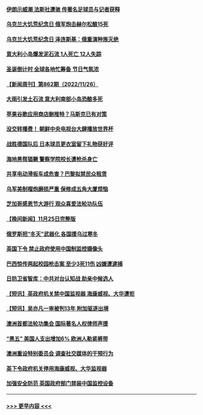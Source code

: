 #### [伊朗示威潮 法斯社遭骇 传著名足球员与记者获释](../pages/prog202/a103584464.md?t=11271501) 
#### [乌克兰大饥荒纪念日 俄军炮击赫尔松酿15死](../pages/prog202/a103584382.md?t=11271501) 
#### [乌克兰大饥荒纪念日 泽连斯基：俄重演种族灭绝](../pages/prog202/a103584373.md?t=11271501) 
#### [意大利小岛爆发泥石流 1人死亡 12人失踪](../pages/prog202/a103584371.md?t=11271501) 
#### [圣诞倒计时 全球各地忙筹备 节日气氛浓](../pages/prog202/a103584377.md?t=11271501) 
#### [【新闻周刊】第862期（2022/11/26）](../pages/prog202/a103584323.md?t=11271501) 
#### [大雨引发土石流 意大利南部小岛恐酿多死](../pages/prog202/a103584351.md?t=11271501) 
#### [苹果谷歌应用商店删推特？马斯克已有对策](../pages/prog202/a103583915.md?t=11271501) 
#### [没交转播费！ 朝鲜中央电视台大肆播放世界杯](../pages/prog202/a103583923.md?t=11271501) 
#### [战胜德国队后 日本球员更衣室留下礼物获好评](../pages/prog202/a103583918.md?t=11271501) 
#### [海地黑帮猖獗 警察学院校长遭枪杀身亡](../pages/prog202/a103583893.md?t=11271501) 
#### [共享电动滑板车成危害？巴黎拟禁民众租赁](../pages/prog202/a103583865.md?t=11271501) 
#### [乌军美制榴炮磨损严重 保修成五角大厦烦恼](../pages/prog202/a103583856.md?t=11271501) 
#### [芝加哥感恩节大游行 观众喜爱法轮功队伍](../pages/prog202/a103583588.md?t=11271501) 
#### [【晚间新闻】11月25日完整版](../pages/prog202/a103583678.md?t=11271501) 
#### [俄罗斯把“冬天”武器化 各国援乌过寒冬](../pages/prog202/a103583650.md?t=11271501) 
#### [英国下令 禁止政府使用中国制监控摄像头](../pages/prog202/a103583652.md?t=11271501) 
#### [巴西惊传两起校园枪击案 至少3死11伤 凶嫌遭逮捕](../pages/prog202/a103583608.md?t=11271501) 
#### [日防卫省智库：中共对台认知战 助亲中候选人](../pages/prog202/a103583410.md?t=11271501) 
#### [【短讯】英政府机关禁中国监视器 海康威视、大华遭拒](../pages/prog202/a103583412.md?t=11271501) 
#### [【短讯】吴亦凡一审被判13年 附加驱逐出境](../pages/prog202/a103583406.md?t=11271501) 
#### [澳洲首都法轮功集会 国际著名人权律师声援](../pages/prog202/a103583418.md?t=11271501) 
#### [“黑五” 美国人支出增加6% 欧洲人勒紧裤带](../pages/prog202/a103583262.md?t=11271501) 
#### [澳洲重设特别委员会 调查社交媒体的干预行为](../pages/prog202/a103583316.md?t=11271501) 
#### [英下令政府机关停用海康威视、大华监视器](../pages/prog202/a103583224.md?t=11271501) 
#### [加强安全防范 英国政府部门禁装中国监控设备](../pages/prog202/a103583110.md?t=11271501) 

----
#### [ >>> 更早内容 <<< ](../indexes/prog202-earlier.md)
